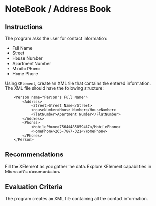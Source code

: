 # NoteBook / Address Book

## Instructions

The program asks the user for contact information:

- Full Name
- Street
- House Number
- Apartment Number
- Mobile Phone
- Home Phone

Using `XElement`, create an XML file that contains the entered information. The XML file should have the following structure:

```
    <Person name="Person's Full Name">
        <Address>
            <Street>Street Name</Street>
            <HouseNumber>House Number</HouseNumber>
            <FlatNumber>Apartment Number</FlatNumber>
        </Address>
        <Phones>
            <MobilePhone>75646485859487</MobilePhone>
            <HomePhone>265-7867-321</HomePhone>
        </Phones>
    </Person>
```

## Recommendations
Fill the XElement as you gather the data. Explore XElement capabilities in Microsoft's documentation.

## Evaluation Criteria
The program creates an XML file containing all the contact information.
